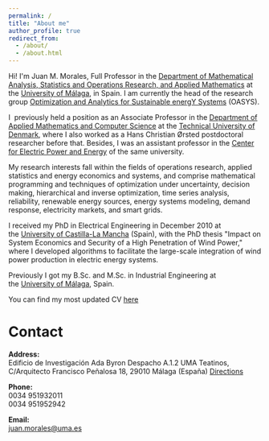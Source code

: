 ```yaml
---
permalink: /
title: "About me"
author_profile: true
redirect_from: 
  - /about/
  - /about.html
---
```


Hi! I'm Juan M. Morales, Full Professor in the [Department of Mathematical Analysis, Statistics and Operations Research, and Applied Mathematics](https://www.uma.es/AMEIOMA/) at the [University of Málaga](http://www.uma.es/?set_language=en), in Spain. I am currently the head of the research group [Optimization and Analytics for Sustainable energY Systems](https://sites.google.com/view/groupoasys/home) (OASYS).

I  previously held a position as an Associate Professor in the [Department of Applied Mathematics and Computer Science](http://www.compute.dtu.dk/english) at the [Technical University of Denmark](http://www.dtu.dk/), where I also worked as a Hans Christian Ørsted postdoctoral researcher before that. Besides, I was an assistant professor in the [Center for Electric Power and Energy](http://www.cee.dtu.dk/English.aspx) of the same university.

My research interests fall within the fields of operations research, applied statistics and energy economics and systems, and comprise mathematical programming and techniques of optimization under uncertainty, decision making, hierarchical and inverse optimization, time series analysis, reliability, renewable energy sources, energy systems modeling, demand response, electricity markets, and smart grids.

I received my PhD in Electrical Engineering in December 2010 at the [University of Castilla-La Mancha](http://www.uclm.es/english/) (Spain), with the PhD thesis "Impact on System Economics and Security of a High Penetration of Wind Power," where I developed algorithms to facilitate the large-scale integration of wind power production in electric energy systems.

Previously I got my B.Sc. and M.Sc. in Industrial Engineering at the [University of Málaga](http://www.uma.es/), Spain.

You can find my most updated CV [here](https://github.com/Juanmi82mg/Material/blob/main/CV.pdf)


# Contact

**Address:**  
Edificio de Investigación Ada Byron
Despacho A.1.2
UMA Teatinos, C/Arquitecto Francisco Peñalosa 18, 29010 Málaga (España)
[Directions](https://maps.app.goo.gl/J1aJ4sKtqYpS2Ku68)

**Phone:**  
0034 951932011  
0034 951952942

**Email:**  
[juan.morales@uma.es](mailto:juan.morales@uma.es)

